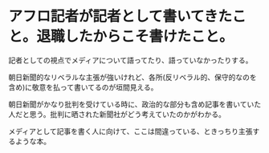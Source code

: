 # アフロ記者が記者として書いてきたこと。退職したからこそ書けたこと。

記者としての視点でメディアについて語ってたり、語っていなかったりする。

朝日新聞的なリベラルな主張が強いけれど、各所(反リベラル的、保守的なのを含め)に敬意を払って書いてるのが垣間見える。

朝日新聞がかなり批判を受けている時に、政治的な部分も含め記事を書いていた人だと思う。批判に晒された新聞社がどう考えていたのかがわかる。

メディアとして記事を書く人に向けて、ここは間違っている、ときっちり主張するような本。
